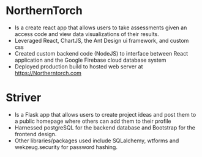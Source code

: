 # NorthernTorch
- Is a create react app that allows users to take assessments given an access code and view data visualizations of their results. 
- Leveraged React, ChartJS, the Ant Design ui framework, and custom css  
- Created custom backend code (NodeJS) to interface between React application and the Google Firebase cloud database system
- Deployed production build to hosted web server at https://Northerntorch.com

# Striver
- Is a Flask app that allows users to create project ideas and post them to a public homepage where others can add them to their profile
- Harnessed postgreSQL for the backend database and Bootstrap for the frontend design. 
- Other libraries/packages used include SQLalchemy, wtforms and wekzeug.security for password hashing. 
